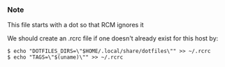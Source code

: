 ### Note
This file starts with a dot so that RCM ignores it

We should create an .rcrc file if one doesn't already exist for this host by:

```
$ echo "DOTFILES_DIRS=\"$HOME/.local/share/dotfiles\"" >> ~/.rcrc
$ echo "TAGS=\"$(uname)\"" >> ~/.rcrc
```
